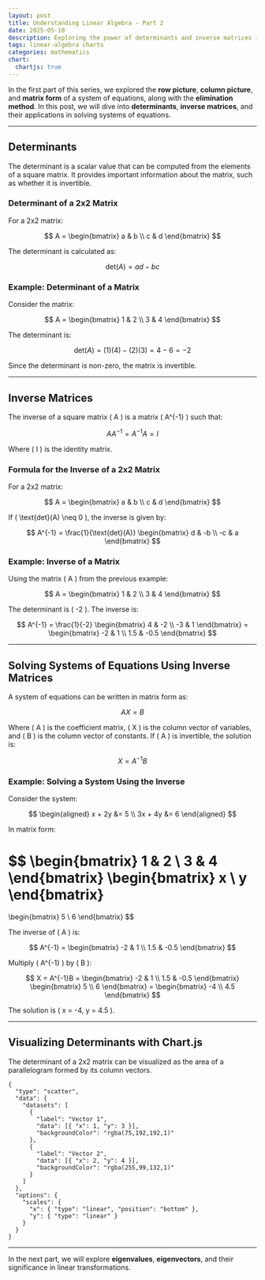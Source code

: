 ```yaml
---
layout: post
title: Understanding Linear Algebra - Part 2
date: 2025-05-10
description: Exploring the power of determinants and inverse matrices in solving systems of equations.
tags: linear-algebra charts
categories: mathematics
chart:
  chartjs: true
---
```


In the first part of this series, we explored the **row picture**, **column picture**, and **matrix form** of a system of equations, along with the **elimination method**. In this post, we will dive into **determinants**, **inverse matrices**, and their applications in solving systems of equations.

---

## Determinants

The determinant is a scalar value that can be computed from the elements of a square matrix. It provides important information about the matrix, such as whether it is invertible.

### Determinant of a 2x2 Matrix

For a 2x2 matrix:

$$
A = \begin{bmatrix}
a & b \\
c & d
\end{bmatrix}
$$

The determinant is calculated as:

$$
\text{det}(A) = ad - bc
$$

### Example: Determinant of a Matrix

Consider the matrix:

$$
A = \begin{bmatrix}
1 & 2 \\
3 & 4
\end{bmatrix}
$$

The determinant is:

$$
\text{det}(A) = (1)(4) - (2)(3) = 4 - 6 = -2
$$

Since the determinant is non-zero, the matrix is invertible.

---

## Inverse Matrices

The inverse of a square matrix \( A \) is a matrix \( A^{-1} \) such that:

$$
A A^{-1} = A^{-1} A = I
$$

Where \( I \) is the identity matrix.

### Formula for the Inverse of a 2x2 Matrix

For a 2x2 matrix:

$$
A = \begin{bmatrix}
a & b \\
c & d
\end{bmatrix}
$$

If \( \text{det}(A) \neq 0 \), the inverse is given by:

$$
A^{-1} = \frac{1}{\text{det}(A)} \begin{bmatrix}
d & -b \\
-c & a
\end{bmatrix}
$$

### Example: Inverse of a Matrix

Using the matrix \( A \) from the previous example:

$$
A = \begin{bmatrix}
1 & 2 \\
3 & 4
\end{bmatrix}
$$

The determinant is \( -2 \). The inverse is:

$$
A^{-1} = \frac{1}{-2} \begin{bmatrix}
4 & -2 \\
-3 & 1
\end{bmatrix}
= \begin{bmatrix}
-2 & 1 \\
1.5 & -0.5
\end{bmatrix}
$$

---

## Solving Systems of Equations Using Inverse Matrices

A system of equations can be written in matrix form as:

$$
AX = B
$$

Where \( A \) is the coefficient matrix, \( X \) is the column vector of variables, and \( B \) is the column vector of constants. If \( A \) is invertible, the solution is:

$$
X = A^{-1}B
$$

### Example: Solving a System Using the Inverse

Consider the system:

$$
\begin{aligned}
x + 2y &= 5 \\
3x + 4y &= 6
\end{aligned}
$$

In matrix form:

$$
\begin{bmatrix}
1 & 2 \\
3 & 4
\end{bmatrix}
\begin{bmatrix}
x \\
y
\end{bmatrix}
=
\begin{bmatrix}
5 \\
6
\end{bmatrix}
$$

The inverse of \( A \) is:

$$
A^{-1} = \begin{bmatrix}
-2 & 1 \\
1.5 & -0.5
\end{bmatrix}
$$

Multiply \( A^{-1} \) by \( B \):

$$
X = A^{-1}B = \begin{bmatrix}
-2 & 1 \\
1.5 & -0.5
\end{bmatrix}
\begin{bmatrix}
5 \\
6
\end{bmatrix}
= \begin{bmatrix}
-4 \\
4.5
\end{bmatrix}
$$

The solution is \( x = -4, y = 4.5 \).

---

## Visualizing Determinants with Chart.js

The determinant of a 2x2 matrix can be visualized as the area of a parallelogram formed by its column vectors.

```chartjs
{
  "type": "scatter",
  "data": {
    "datasets": [
      {
        "label": "Vector 1",
        "data": [{ "x": 1, "y": 3 }],
        "backgroundColor": "rgba(75,192,192,1)"
      },
      {
        "label": "Vector 2",
        "data": [{ "x": 2, "y": 4 }],
        "backgroundColor": "rgba(255,99,132,1)"
      }
    ]
  },
  "options": {
    "scales": {
      "x": { "type": "linear", "position": "bottom" },
      "y": { "type": "linear" }
    }
  }
}
```

---

In the next part, we will explore **eigenvalues**, **eigenvectors**, and their significance in linear transformations.